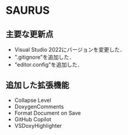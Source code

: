 # SAURUS

<!-- Visual Studio Codeでは 「Ctrl + K」 の後 「V」でプレビューできる -->

## 主要な更新点
- Visual Studio 2022にバージョンを変更した．
- ".gitignore"を追加した．
- "editor.config"を追加した．

## 追加した拡張機能
- Collapse Level
- DoxygenComments
- Format Document on Save
- GitHub Copilot
- VSDoxyHighlighter
